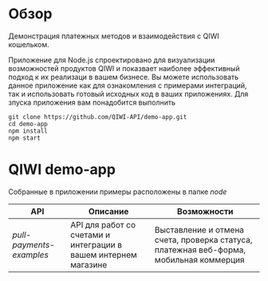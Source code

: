 # Обзор 
Демонстрация платежных методов и взаимодействия с QIWI кошельком.

Приложение для Node.js спроектировано для визуализации возможностей продуктов QIWI и показвает наиболее эффективный подход к их реализаци в вашем бизнесе.
Вы можете использовать данное приложение как для ознакомления с примерами интеграций, так и использовать готовый исходных код в ваших приложениях. 
Для зпуска приложения вам понадобится выполнить

~~~shell
git clone https://github.com/QIWI-API/demo-app.git
cd demo-app
npm install
npm start
~~~

# QIWI demo-app
Собранные в приложении примеры расположены в папке *node*

API|Описание|Возможности|
---------|--------|---
*pull-payments-examples*|API для работ со счетами и интеграции в вашем интернем магазине|Выставление и отмена счета, проверка статуса, платежная веб-форма, мобильная коммерция|

